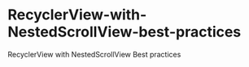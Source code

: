 # RecyclerView-with-NestedScrollView-best-practices
RecyclerView with NestedScrollView Best practices
